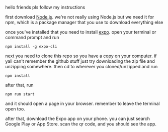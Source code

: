 hello friends pls follow my instructions

first download [Node.js](https://nodejs.org/en/download/).
we're not really using Node.js but we need it for npm, which is a package manager that you use to download everything else

once you've installed that you need to install [expo](https://expo.dev/). open your terminal or command prompt and run

`npm install -g expo-cli`

next you need to clone this repo so you have a copy on your computer.
if yall can't remember the github stuff just try downloading the zip file and unzipping somewhere.
then cd to wherever you cloned/unzipped and run

`npm install`

after that, run

`npm run start`

and it should open a page in your browser. remember to leave the terminal open too.

after that, download the Expo app on your phone. you can just search Google Play or App Store.
scan the qr code, and you should see the app.


